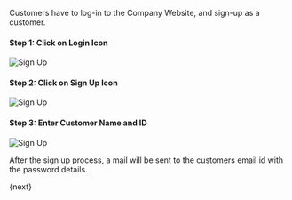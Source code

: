 Customers have to log-in to the Company Website, and sign-up as a customer.

#### Step 1: Click on Login Icon

![Sign Up]({{url_prefix}}/assets/old_images/erpnext/customer-portal-sign-up-1.png)

  

#### Step 2: Click on Sign Up Icon

![Sign Up]({{url_prefix}}/assets/old_images/erpnext/customer-portal-sign-up-2.png)

  

#### Step 3: Enter Customer Name and ID

![Sign Up]({{url_prefix}}/assets/old_images/erpnext/customer-portal-sign-up-3.png)

After the sign up process, a mail will be sent to the customers email id with
the password details.

{next}
